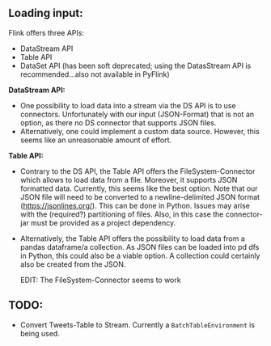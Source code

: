 ## Loading input: 
Flink offers three APIs: 
- DataStream API
- Table API
- DataSet API (has been soft deprecated; using the DatasStream API is recommended...also not available in PyFlink)

**DataStream API:**  
- One possibility to load data into a stream via the DS API is to use connectors. Unfortunately with our input (JSON-Format) that is not an option, as there 
no DS connector that supports JSON files.
- Alternatively, one could implement a custom data source. However, this seems like an unreasonable amount of effort.

**Table API:**
- Contrary to the DS API, the Table API offers the FileSystem-Connector which allows to load data from a file. Moreover, it supports JSON
  formatted data. Currently, this seems like the best option. Note that our JSON file will need to be converted to a newline-delimited JSON format (https://jsonlines.org/). 
  This can be done in Python. Issues may arise with the (required?) partitioning of files. Also, in this case the connector-jar must be provided as a project dependency. 
- Alternatively, the Table API offers the possibility to load data from a pandas dataframe/a collection. As JSON files can be loaded into pd dfs in Python, this could also
  be a viable option. A collection could certainly also be created from the JSON.
  
  EDIT: The FileSystem-Connector seems to work









## TODO:
- Convert Tweets-Table to Stream. Currently a ``BatchTableEnvironment`` is being used. 
  


